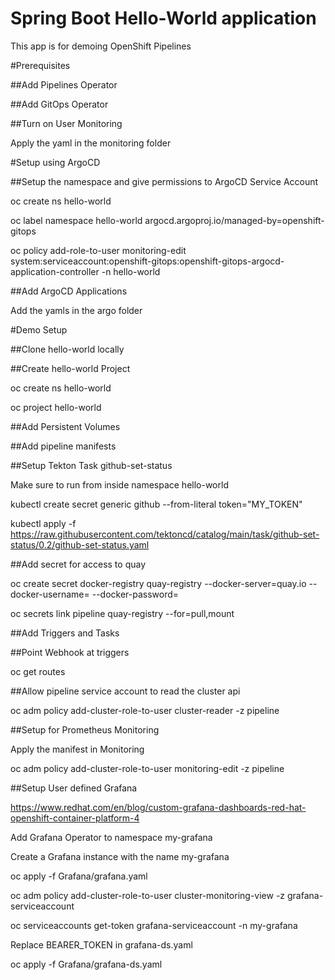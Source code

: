 # Spring Boot Hello-World application
This app is for demoing OpenShift Pipelines

#Prerequisites

##Add Pipelines Operator

##Add GitOps Operator

##Turn on User Monitoring

Apply the yaml in the monitoring folder

#Setup using ArgoCD

##Setup the namespace and give permissions to ArgoCD Service Account

oc create ns hello-world

oc label namespace hello-world argocd.argoproj.io/managed-by=openshift-gitops

oc policy add-role-to-user monitoring-edit system:serviceaccount:openshift-gitops:openshift-gitops-argocd-application-controller -n hello-world

##Add ArgoCD Applications

Add the yamls in the argo folder

#Demo Setup



##Clone hello-world locally

##Create hello-world Project

oc create ns hello-world

oc project hello-world

##Add Persistent Volumes

##Add pipeline manifests

##Setup Tekton Task github-set-status

Make sure to run from inside namespace hello-world

kubectl create secret generic github --from-literal token="MY_TOKEN" 

kubectl apply -f https://raw.githubusercontent.com/tektoncd/catalog/main/task/github-set-status/0.2/github-set-status.yaml

##Add secret for access to quay

oc create secret docker-registry quay-registry --docker-server=quay.io --docker-username=<username> --docker-password=<password>

oc secrets link pipeline quay-registry --for=pull,mount

##Add Triggers and Tasks

##Point Webhook at triggers

oc get routes

##Allow pipeline service account to read the cluster api

oc adm policy add-cluster-role-to-user cluster-reader -z pipeline

##Setup for Prometheus Monitoring

Apply the manifest in Monitoring

oc adm policy add-cluster-role-to-user monitoring-edit -z pipeline

##Setup User defined Grafana

https://www.redhat.com/en/blog/custom-grafana-dashboards-red-hat-openshift-container-platform-4

Add Grafana Operator to namespace my-grafana

Create a Grafana instance with the name my-grafana

oc apply -f Grafana/grafana.yaml

oc adm policy add-cluster-role-to-user cluster-monitoring-view -z grafana-serviceaccount

oc serviceaccounts get-token grafana-serviceaccount -n my-grafana

Replace BEARER_TOKEN in grafana-ds.yaml

oc apply -f Grafana/grafana-ds.yaml
